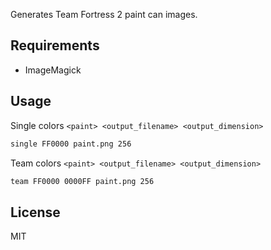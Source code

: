 Generates Team Fortress 2 paint can images.

## Requirements
- ImageMagick

## Usage
Single colors `<paint> <output_filename> <output_dimension>`

```bash
single FF0000 paint.png 256
```

Team colors `<paint> <output_filename> <output_dimension>`

```bash
team FF0000 0000FF paint.png 256
```

## License
MIT
